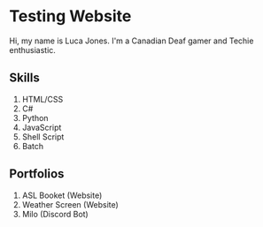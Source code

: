 # Testing Website

Hi, my name is Luca Jones. I'm a Canadian Deaf gamer and Techie enthusiastic.

## Skills
1. HTML/CSS
2. C#
3. Python
4. JavaScript
5. Shell Script
6. Batch

## Portfolios
1. ASL Booket (Website)
2. Weather Screen (Website)
3. Milo (Discord Bot)
